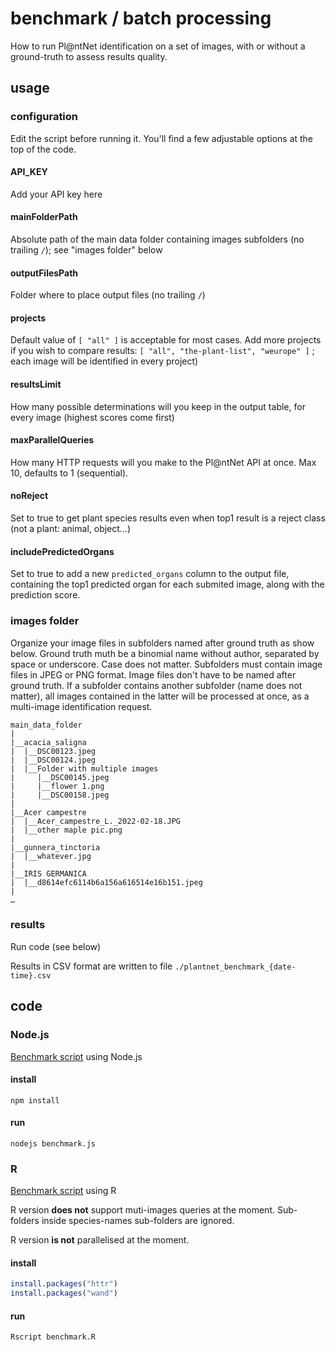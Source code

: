 # benchmark / batch processing

How to run Pl@ntNet identification on a set of images, with or without a ground-truth to assess results quality.

## usage

### configuration

Edit the script before running it. You'll find a few adjustable options at the top of the code.

#### API_KEY

Add your API key here

#### mainFolderPath

Absolute path of the main data folder containing images subfolders (no trailing `/`); see "images folder" below

#### outputFilesPath

Folder where to place output files (no trailing `/`)

#### projects

Default value of `[ "all" ]` is acceptable for most cases. Add more projects if you wish to compare results: `[ "all", "the-plant-list", "weurope" ]` ; each image will be identified in every project) 

#### resultsLimit

How many possible determinations will you keep in the output table, for every image (highest scores come first)

#### maxParallelQueries

How many HTTP requests will you make to the Pl@ntNet API at once. Max 10, defaults to 1 (sequential).

#### noReject

Set to true to get plant species results even when top1 result is a reject class (not a plant: animal, object…)

#### includePredictedOrgans

Set to true to add a new `predicted_organs` column to the output file, containing the top1 predicted organ for each submited image, along with the prediction score.


### images folder

Organize your image files in subfolders named after ground truth as show below. Ground truth muth be a binomial name without author, separated by space or underscore. Case does not matter. Subfolders must contain image files in JPEG or PNG format. Image files don't have to be named after ground truth. If a subfolder contains another subfolder (name does not matter), all images contained in the latter will be processed at once, as a multi-image identification request.

```
main_data_folder
|
|__acacia_saligna
|  |__DSC00123.jpeg
|  |__DSC00124.jpeg
|  |__Folder with multiple images
|     |__DSC00145.jpeg
|     |__flower 1.png
|     |__DSC00158.jpeg
|
|__Acer campestre
|  |__Acer_campestre_L._2022-02-18.JPG
|  |__other maple pic.png
|
|__gunnera_tinctoria
|  |__whatever.jpg
|
|__IRIS GERMANICA
|  |__d8614efc6114b6a156a616514e16b151.jpeg
|
…
```

### results
Run code (see below)

Results in CSV format are written to file `./plantnet_benchmark_{date-time}.csv`

## code

### Node.js
[Benchmark script](js/benchmark.js) using Node.js

#### install
`npm install`

#### run

`nodejs benchmark.js`

### R
[Benchmark script](R/benchmark.R) using R

R version **does not** support muti-images queries at the moment. Sub-folders inside species-names sub-folders are ignored.

R version **is not** parallelised at the moment.

#### install
```R
install.packages("httr")
install.packages("wand")
```

#### run

`Rscript benchmark.R`
